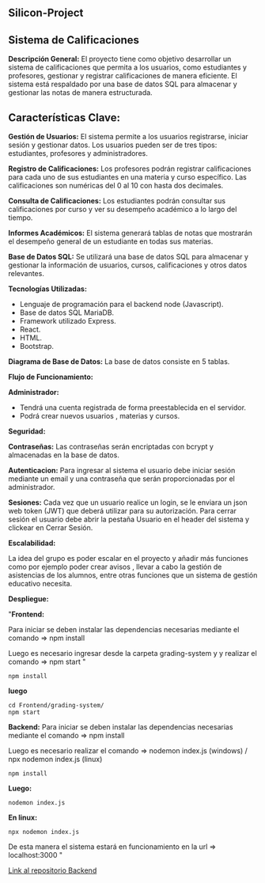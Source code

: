 ## Silicon-Project

## Sistema de Calificaciones

**Descripción General:** El proyecto tiene como objetivo desarrollar un sistema de calificaciones que permita a los usuarios, como estudiantes y profesores, gestionar y registrar calificaciones de manera eficiente. El sistema está respaldado por una base de datos SQL para almacenar y gestionar las notas de manera estructurada.

## **Características Clave:**

**Gestión de Usuarios:** El sistema permite a los usuarios registrarse, iniciar sesión y gestionar datos. Los usuarios  pueden ser de tres tipos: estudiantes, profesores y administradores.

**Registro de Calificaciones:** Los profesores podrán registrar calificaciones para cada uno de sus estudiantes en una materia y curso específico. Las calificaciones son numéricas del 0 al 10 con hasta dos decimales.
   
**Consulta de Calificaciones:** Los estudiantes podrán consultar sus calificaciones por curso y ver su desempeño académico a lo largo del tiempo.
   
**Informes Académicos:** El sistema generará tablas de notas que mostrarán el desempeño general de un estudiante en todas sus materias.
   
**Base de Datos SQL:** Se utilizará una base de datos SQL para almacenar y gestionar la información de usuarios, cursos,    calificaciones y otros datos relevantes.    

**Tecnologías Utilizadas:**

 -   Lenguaje de programación para el backend node (Javascript).
 -   Base de datos SQL MariaDB.
 -   Framework utilizado Express.
 -   React.
 -   HTML.
 -   Bootstrap.


**Diagrama de Base de Datos:** La base de datos consiste en 5 tablas.


**Flujo de Funcionamiento:** 

**Administrador:**
 - Tendrá una cuenta registrada de forma preestablecida en el servidor.
 - Podrá crear nuevos usuarios , materias y cursos.


 **Seguridad:**

**Contraseñas:** Las contraseñas serán encriptadas con bcrypt y almacenadas en la base de datos.

**Autenticacion:** Para ingresar al sistema el usuario debe iniciar sesión mediante un email y una contraseña que serán proporcionadas por el administrador.

 **Sesiones:** Cada vez que un usuario realice un login, se le enviara un json web token (JWT) que deberá utilizar para su autorización.
                Para cerrar sesión el usuario debe abrir la pestaña Usuario en el header del sistema y clickear en Cerrar Sesión.


 **Escalabilidad:**

La idea del grupo es poder escalar en el proyecto y añadir más funciones como por ejemplo poder crear avisos , llevar a cabo la gestión de asistencias de los alumnos, entre otras funciones que un sistema de gestión educativo necesita.



 **Despliegue:**

"**Frontend:** 

Para iniciar se deben instalar las dependencias necesarias mediante el comando =>  npm install 

Luego es necesario ingresar desde la carpeta grading-system y y realizar el comando => npm start "

	npm install

**luego**

	cd Frontend/grading-system/
    npm start
          
**Backend:**
Para iniciar se deben instalar las dependencias necesarias mediante el comando =>  npm install

Luego es necesario realizar el comando => nodemon index.js (windows) / npx nodemon index.js (linux) 

	npm install
**Luego:**
	    
	nodemon index.js
**En linux:**

	npx nodemon index.js

De esta manera el sistema estará en funcionamiento en la url => localhost:3000 "

[Link al repositorio Backend](https://github.com/MatBenA/backend-calificaciones)